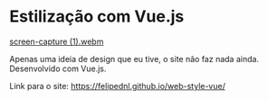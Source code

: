 # Estilização com Vue.js

[screen-capture (1).webm](https://github.com/user-attachments/assets/39554deb-3050-429f-9fc5-60725a776a60)

Apenas uma ideia de design que eu tive, o site não faz nada ainda. Desenvolvido com Vue.js.

Link para o site: https://felipednl.github.io/web-style-vue/
